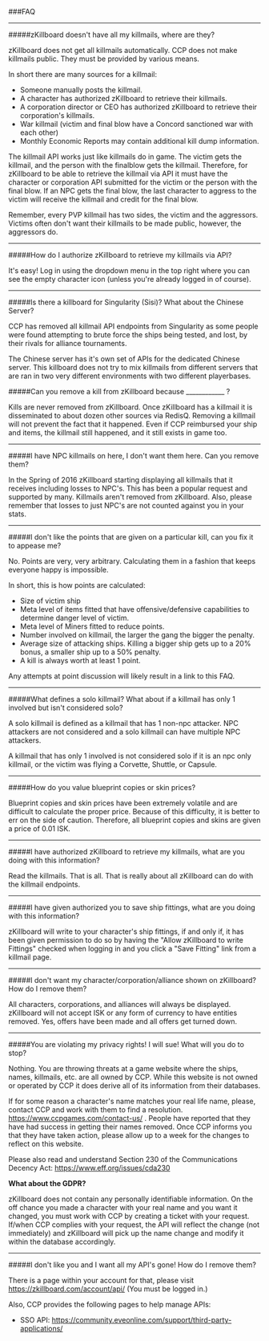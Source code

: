 ###FAQ

***

#####zKillboard doesn&#39;t have all my killmails, where are they?

zKillboard does not get all killmails automatically. CCP does not make killmails public. They must be provided by various means.

In short there are many sources for a killmail:

* Someone manually posts the killmail.
* A character has authorized zKillboard to retrieve their killmails.
* A corporation director or CEO has authorized zKillboard to retrieve their corporation&#39;s killmails.
* War killmail (victim and final blow have a Concord sanctioned war with each other)
* Monthly Economic Reports may contain additional kill dump information.

The killmail API works just like killmails do in game. The victim gets the killmail, and the person with the finalblow gets the killmail. Therefore, for zKillboard to be able to retrieve the killmail via API it must have the character or corporation API submitted for the victim or the person with the final blow. If an NPC gets the final blow, the last character to aggress to the victim will receive the killmail and credit for the final blow.

Remember, every PVP killmail has two sides, the victim and the aggressors. Victims often don&#39;t want their killmails to be made public, however, the aggressors do. 

***

#####How do I authorize zKillboard to retrieve my killmails via API?

It&#39;s easy! Log in using the dropdown menu in the top right where you can see the empty character icon (unless you&#39;re already logged in of course).

***

#####Is there a killboard for Singularity (Sisi)? What about the Chinese Server?

CCP has removed all killmail API endpoints from Singularity as some people were found attempting to brute force the ships being tested, and lost, by their rivals for alliance tournaments.

The Chinese server has it's own set of APIs for the dedicated Chinese server. This killboard does not try to mix killmails from different servers that are ran in two very different environments with two different playerbases.

#####Can you remove a kill from zKillboard because ____________ ?

Kills are never removed from zKillboard. Once zKillboard has a killmail it is disseminated to about dozen other sources via RedisQ. Removing a killmail will not prevent the fact that it happened. Even if CCP reimbursed your ship and items, the killmail still happened, and it still exists in game too.

***

#####I have NPC killmails on here, I don&#39;t want them here. Can you remove them?

In the Spring of 2016 zKillboard starting displaying all killmails that it receives including losses to NPC&#39;s. This has been a popular request and supported by many. Killmails aren&#39;t removed from zKillboard. Also, please remember that losses to just NPC&#39;s are not counted against you in your stats.

***

#####I don&#39;t like the points that are given on a particular kill, can you fix it to appease me?

No. Points are very, very arbitrary. Calculating them in a fashion that keeps everyone happy is impossible.

In short, this is how points are calculated:

* Size of victim ship
* Meta level of items fitted that have offensive/defensive capabilities to determine danger level of victim.
* Meta level of Miners fitted to reduce points.
* Number involved on killmail, the larger the gang the bigger the penalty.
* Average size of attacking ships. Killing a bigger ship gets up to a 20% bonus, a smaller ship up to a 50% penalty.
* A kill is always worth at least 1 point.

Any attempts at point discussion will likely result in a link to this FAQ.

***

#####What defines a solo killmail? What about if a killmail has only 1 involved but isn't considered solo?

A solo killmail is defined as a killmail that has 1 non-npc attacker. NPC attackers are not considered and a solo killmail can have multiple NPC attackers.

A killmail that has only 1 involved is not considered solo if it is an npc only killmail, or the victim was flying a Corvette, Shuttle, or Capsule.

***

#####How do you value blueprint copies or skin prices?

Blueprint copies and skin prices have been extremely volatile and are difficult to calculate the proper price. Because of this difficulty, it is better to err on the side of caution. Therefore, all blueprint copies and skins are given a price of 0.01 ISK.

***

#####I have authorized zKillboard to retrieve my killmails, what are you doing with this information?

Read the killmails. That is all. That is really about all zKillboard can do with the killmail endpoints.

***

#####I have given authorized you to save ship fittings, what are you doing with this information?

zKillboard will write to your character&#39;s ship fittings, if and only if, it has been given permission to do so by having the "Allow zKillboard to write Fittings" checked when logging in and you click a "Save Fitting" link from a killmail page.

***

#####I don&#39;t want my character/corporation/alliance shown on zKillboard? How do I remove them?

All characters, corporations, and alliances will always be displayed. zKillboard will not accept ISK or any form of currency to have entities removed. Yes, offers have been made and all offers get turned down.

***

#####You are violating my privacy rights! I will sue! What will you do to stop?

Nothing. You are throwing threats at a game website where the ships, names, killmails, etc. are all owned by CCP. While this website is not owned or operated by CCP it does derive all of its information from their databases. 

If for some reason a character&#39;s name matches your real life name, please, contact CCP and work with them to find a resolution. 
https://www.ccpgames.com/contact-us/ . People have reported that they have had success in getting their names removed. Once CCP informs you that they have taken action, please allow up to a week for the changes to reflect on this website.

Please also read and understand Section 230 of the Communications Decency Act: https://www.eff.org/issues/cda230

<strong>What about the GDPR?</strong><br/>

zKillboard does not contain any personally identifiable information. On the off chance you made a character with your real name and you want it changed, you must work with CCP by creating a ticket with your request. If/when CCP complies with your request, the API will reflect the change (not immediately) and zKillboard will pick up the name change and modify it within the database accordingly.

***

#####I don&#39;t like you and I want all my API&#39;s gone! How do I remove them?

There is a page within your account for that, please visit https://zkillboard.com/account/api/ (You must be logged in.)

Also, CCP provides the following pages to help manage APIs:

* SSO API: https://community.eveonline.com/support/third-party-applications/
